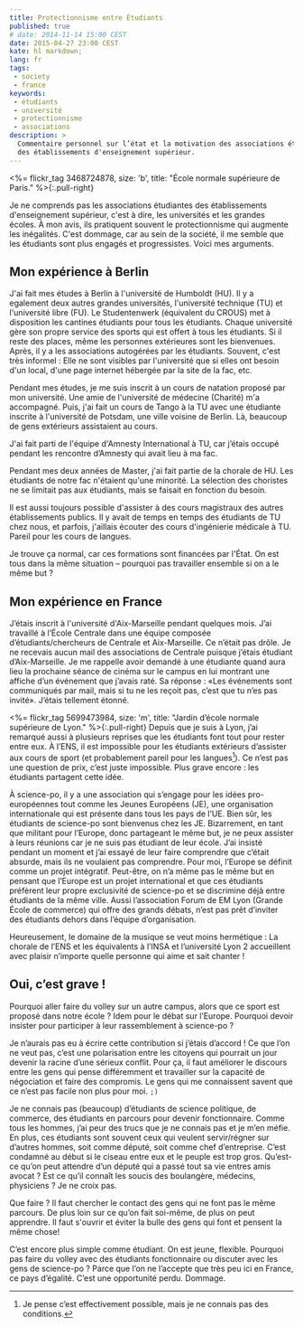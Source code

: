 ```yaml
---
title: Protectionnisme entre Étudiants
published: true
# date: 2014-11-14 15:00 CEST
date: 2015-04-27 23:00 CEST
kate: hl markdown;
lang: fr
tags:
 - society
 - france
keywords:
 - étudiants
 - université
 - protectionnisme
 - associations
description: >
  Commentaire personnel sur l’état et la motivation des associations étudiantes
  des établissements d'enseignement supérieur.
---
```


<%= flickr_tag 3468724878, size: 'b', title: "École normale supérieure de Paris." %>{:.pull-right}

Je ne comprends pas les associations étudiantes des établissements d'enseignement
supérieur, c'est à dire, les universités et les grandes écoles. À mon avis, ils
pratiquent souvent le protectionnisme qui augmente les inégalités.
C'est dommage, car au sein de la société, il me semble que les étudiants sont plus
engagés et progressistes. Voici mes arguments.

<!--more-->

## Mon expérience à Berlin

J'ai fait mes études à Berlin à l'université de Humboldt (HU). Il y a egalement
deux autres grandes universités, l'université technique (TU) et l'université libre (FU).
Le Studentenwerk (équivalent du CROUS) met à disposition les cantines étudiants
pour tous les étudiants. Chaque université gère son propre service des sports qui
est offert à tous les étudiants. Si il reste des places, même les personnes extérieures sont
les bienvenues. Après, il y a les associations autogérées par les étudiants. Souvent,
c'est très informel : Elle ne sont visibles par l'université que si elles ont besoin d'un local,
d'une page internet hébergée par la site de la fac, etc.

Pendant mes études, je me suis inscrit à un cours de natation proposé par mon université.
Une amie de l'université de médecine (Charité) m'a accompagné. Puis, j'ai fait un cours
de Tango à la TU avec une étudiante inscrite à l'université de Potsdam, une ville
voisine de Berlin. Là, beaucoup de gens extérieurs assistaient au cours.
 
J'ai fait parti de l'équipe d'Amnesty International à TU, car j’étais occupé
pendant les rencontre d’Amnesty qui avait lieu à ma fac.

Pendant mes deux années de Master, j'ai fait partie de la chorale de HU.
Les étudiants de notre fac n'étaient qu'une minorité. La sélection des choristes
ne se limitait pas aux étudiants, mais se faisait en fonction du besoin.

Il est aussi toujours possible d'assister à des cours magistraux des autres établissements publics.
Il y avait de temps en temps des étudiants de TU chez nous, et parfois, j'aillais
écouter des cours d'ingénierie médicale à TU. Pareil pour les cours de langues.

Je trouve ça normal, car ces formations sont financées par l'État. On est tous
dans la même situation – pourquoi pas travailler ensemble si
on a le même but ?

## Mon expérience en France

J’étais inscrit à l'université d'Aix-Marseille pendant quelques mois. J’ai
travaillé à l’École Centrale dans une équipe composée d’étudiants/chercheurs de
Centrale et Aix-Marseille. Ce n’était pas drôle. Je ne recevais aucun mail des
associations de Centrale puisque j’étais étudiant d’Aix-Marseille.
Je me rappelle avoir demandé à une étudiante quand aura lieu la prochaine
séance de cinéma sur le campus en lui montrant une affiche d’un événement que
j’avais raté. Sa réponse : «Les événements sont communiqués par mail, mais
si tu ne les reçoit pas, c’est que tu n’es pas invité».
J’étais tellement étonné.


<%= flickr_tag 5699473984, size: 'm', title: "Jardin d’école normale supérieure de Lyon." %>{:.pull-right}
Depuis que je suis à Lyon, j’ai remarqué aussi à plusieurs reprises que les étudiants font
tout pour rester entre eux. À l’ENS, il est impossible pour les étudiants extérieurs
d’assister aux cours de sport (et probablement pareil pour les langues[^1]).
Ce n’est pas une question de prix, c’est juste impossible. Plus grave encore :
les étudiants partagent cette idée.

[^1]: Je pense c’est effectivement possible, mais je ne connais pas des conditions.

À science-po, il y a une association qui s’engage pour les idées pro-européennes
tout comme les Jeunes Européens (JE), une
organisation internationale qui est présente dans tous les pays de l’UE. Bien sûr,
les étudiants de science-po sont bienvenus chez les JE.
Bizarrement, en tant que militant pour l’Europe, donc partageant le même but,
je ne peux assister à leurs réunions car je ne suis pas étudiant de leur école.
J’ai insisté pendant un moment et j’ai essayé de leur faire comprendre que c’était absurde,
mais ils ne voulaient pas comprendre. Pour moi, l’Europe se définit comme un projet
intégratif. Peut-être, on n’a même pas le même but en pensant que l’Europe
est un projet international et que ces étudiants préfèrent leur propre exclusivité
de science-po et se discrimine déjà entre étudiants de la même ville. Aussi l’association
Forum de EM Lyon (Grande École de commerce) qui offre des grands débats, n’est
pas prêt d’inviter des étudiants dehors dans l’équipe d’organisation.

Heureusement, le domaine de la musique se veut moins hermétique : La chorale de
l’ENS et les équivalents à l’INSA et l’université Lyon 2 accueillent avec plaisir
n’importe quelle personne qui aime et sait chanter !

## Oui, c’est grave !

Pourquoi aller faire du volley sur un autre campus, alors que ce sport est proposé
dans notre école ? Idem pour le débat sur l’Europe. Pourquoi devoir insister pour participer
à leur rassemblement à science-po ?

Je n’aurais pas eu à écrire cette contribution si j’étais d’accord ! Ce que l’on ne
veut pas, c’est une polarisation entre les citoyens qui pourrait un jour devenir
la racine d’une sérieux conflit. Pour ça, il faut améliorer le discours entre
les gens qui pense différemment et travailler sur la capacité de négociation et faire des
compromis. Le gens qui me connaissent savent que ce n’est pas facile non plus pour moi. `;)`

Je ne connais pas (beaucoup) d’étudiants de science politique, de commerce, des
étudiants en parcours pour devenir fonctionnaire. Comme tous les hommes, j’ai peur
des trucs que je ne connais pas et je m’en méfie. En plus, ces étudiants
sont souvent ceux qui veulent servir/régner sur d’autres hommes, soit comme député, soit comme
chef d’entreprise. C’est condamné au début si le ciseau entre eux et le peuple
est trop gros. Qu’est-ce qu’on peut attendre d’un député qui a passé tout sa vie
entres amis avocat ? Est ce qu’il connaît les soucis des boulangère, médecins, physiciens ?
Je ne croix pas.

Que faire ? Il faut chercher le contact des gens qui ne font pas le même
parcours. De plus loin sur ce qu’on fait soi-même, de plus on peut apprendre.
Il faut s'ouvrir et éviter la bulle des gens qui font et pensent la même chose!

C’est encore plus simple comme étudiant. On est jeune, flexible.
Pourquoi pas faire du volley avec des étudiants fonctionnaire ou discuter avec les
gens de science-po ? Parce que l’on ne l’accepte que très peu ici en France, ce pays d’égalité.
C’est une opportunité perdu. Dommage.